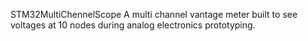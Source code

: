 STM32MultiChennelScope
A multi channel vantage meter built to see voltages at 10 nodes during analog electronics prototyping.  
